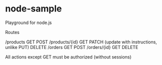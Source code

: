 # node-sample
Playground for node.js

Routes

/products
GET POST
/products/{id}
GET PATCH (update with instructions, unlike PUT) DELETE
/orders
GET POST
/orders/{id}
GET DELETE

All actions except GET must be authorized (without sessions)